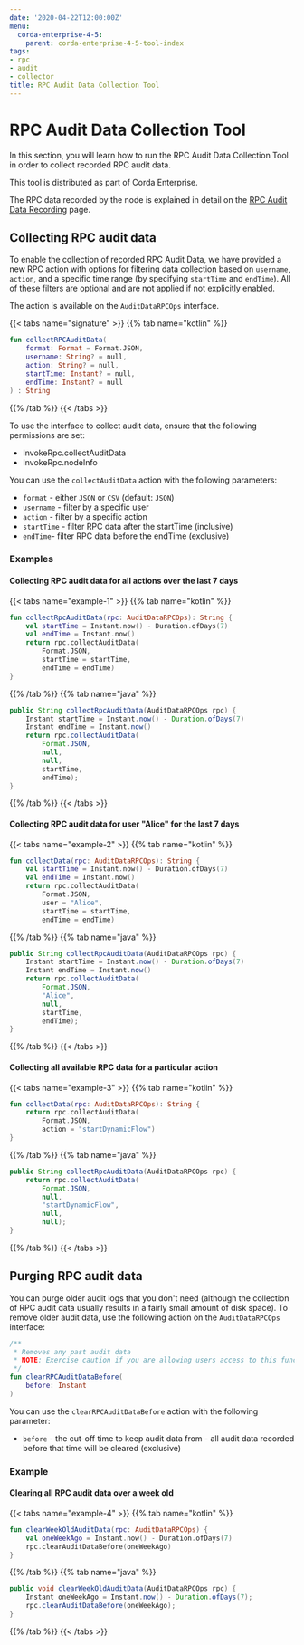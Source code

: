 ```yaml
---
date: '2020-04-22T12:00:00Z'
menu:
  corda-enterprise-4-5:
    parent: corda-enterprise-4-5-tool-index
tags:
- rpc
- audit
- collector
title: RPC Audit Data Collection Tool
---
```


# RPC Audit Data Collection Tool

In this section, you will learn how to run the RPC Audit Data Collection Tool in order to collect recorded RPC audit data.

This tool is distributed as part of Corda Enterprise.

The RPC data recorded by the node is explained in detail on the [RPC Audit Data Recording](node/setup/rpc-audit-data-recording.md) page.

## Collecting RPC audit data

To enable the collection of recorded RPC Audit Data, we have provided a new RPC action with options for filtering data collection based on `username`, `action`, and a specific time range (by specifying `startTime` and `endTime`). All of these filters are optional and are not applied if not explicitly enabled.

The action is available on the `AuditDataRPCOps` interface.

{{< tabs name="signature" >}}
{{% tab name="kotlin" %}}

```kotlin
fun collectRPCAuditData(
    format: Format = Format.JSON,
    username: String? = null,
    action: String? = null,
    startTime: Instant? = null,
    endTime: Instant? = null
) : String
```

{{% /tab %}}
{{< /tabs >}}

To use the interface to collect audit data, ensure that the following permissions are set:

- InvokeRpc.collectAuditData
- InvokeRpc.nodeInfo

You can use the `collectAuditData` action with the following parameters:

- `format` - either `JSON` or `CSV` (default: `JSON`)
- `username` - filter by a specific user
- `action` - filter by a specific action
- `startTime` - filter RPC data after the startTime (inclusive)
- `endTime`- filter RPC data before the endTime (exclusive)

### Examples

#### Collecting RPC audit data for all actions over the last 7 days

{{< tabs name="example-1" >}}
{{% tab name="kotlin" %}}

```kotlin
fun collectRpcAuditData(rpc: AuditDataRPCOps): String {
    val startTime = Instant.now() - Duration.ofDays(7)
    val endTime = Instant.now()
    return rpc.collectAuditData(
        Format.JSON,
        startTime = startTime,
        endTime = endTime)
}
```

{{% /tab %}}
{{% tab name="java" %}}

```java
public String collectRpcAuditData(AuditDataRPCOps rpc) {
    Instant startTime = Instant.now() - Duration.ofDays(7)
    Instant endTime = Instant.now()
    return rpc.collectAuditData(
        Format.JSON,
        null,
        null,
        startTime,
        endTime);
}
```

{{% /tab %}}
{{< /tabs >}}

#### Collecting RPC audit data for user "Alice" for the last 7 days

{{< tabs name="example-2" >}}
{{% tab name="kotlin" %}}

```kotlin
fun collectData(rpc: AuditDataRPCOps): String {
    val startTime = Instant.now() - Duration.ofDays(7)
    val endTime = Instant.now()
    return rpc.collectAuditData(
        Format.JSON,
        user = "Alice",
        startTime = startTime,
        endTime = endTime)
```

{{% /tab %}}
{{% tab name="java" %}}

```java
public String collectRpcAuditData(AuditDataRPCOps rpc) {
    Instant startTime = Instant.now() - Duration.ofDays(7)
    Instant endTime = Instant.now()
    return rpc.collectAuditData(
        Format.JSON,
        "Alice",
        null,
        startTime,
        endTime);
}
```

{{% /tab %}}
{{< /tabs >}}

#### Collecting all available RPC data for a particular action

{{< tabs name="example-3" >}}
{{% tab name="kotlin" %}}

```kotlin
fun collectData(rpc: AuditDataRPCOps): String {
    return rpc.collectAuditData(
        Format.JSON,
        action = "startDynamicFlow")
}
```

{{% /tab %}}
{{% tab name="java" %}}

```java
public String collectRpcAuditData(AuditDataRPCOps rpc) {
    return rpc.collectAuditData(
        Format.JSON,
        null,
        "startDynamicFlow",
        null,
        null);
}
```

{{% /tab %}}
{{< /tabs >}}

## Purging RPC audit data

You can purge older audit logs that you don't need (although the collection of RPC audit data usually results in a fairly small amount of disk space). To remove older audit data, use the following action on the `AuditDataRPCOps` interface:

```kotlin
/**
 * Removes any past audit data
 * NOTE: Exercise caution if you are allowing users access to this function.
 */
fun clearRPCAuditDataBefore(
    before: Instant
)
```

You can use the `clearRPCAuditDataBefore` action with the following parameter:

- `before` - the cut-off time to keep audit data from - all audit data recorded before that time will be cleared (exclusive)

### Example

#### Clearing all RPC audit data over a week old

{{< tabs name="example-4" >}}
{{% tab name="kotlin" %}}

```kotlin
fun clearWeekOldAuditData(rpc: AuditDataRPCOps) {
    val oneWeekAgo = Instant.now() - Duration.ofDays(7)
    rpc.clearAuditDataBefore(oneWeekAgo)
}
```

{{% /tab %}}
{{% tab name="java" %}}

```java
public void clearWeekOldAuditData(AuditDataRPCOps rpc) {
    Instant oneWeekAgo = Instant.now() - Duration.ofDays(7);
    rpc.clearAuditDataBefore(oneWeekAgo);
}
```

{{% /tab %}}
{{< /tabs >}}
